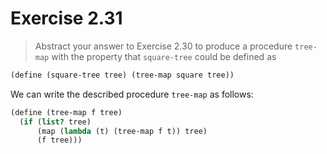 # Exercise 2.31

> Abstract your answer to Exercise 2.30 to produce a procedure `tree-map` with the property that `square-tree` could be defined as
```scheme
(define (square-tree tree) (tree-map square tree))
```



We can write the described procedure `tree-map` as follows:
```scheme
(define (tree-map f tree)
  (if (list? tree)
      (map (lambda (t) (tree-map f t)) tree)
      (f tree)))
```
